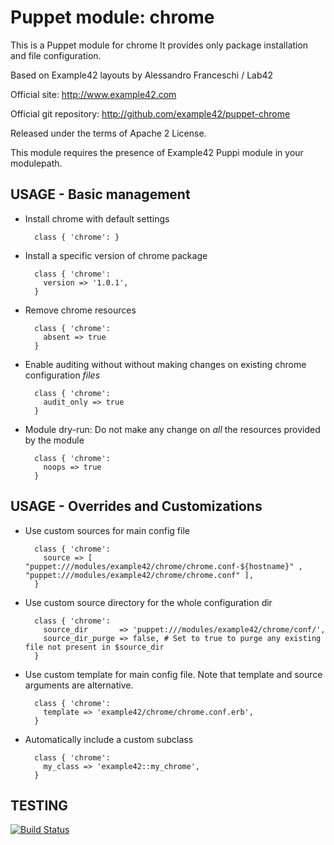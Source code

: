 # Puppet module: chrome

This is a Puppet module for chrome
It provides only package installation and file configuration.

Based on Example42 layouts by Alessandro Franceschi / Lab42

Official site: http://www.example42.com

Official git repository: http://github.com/example42/puppet-chrome

Released under the terms of Apache 2 License.

This module requires the presence of Example42 Puppi module in your modulepath.


## USAGE - Basic management

* Install chrome with default settings

        class { 'chrome': }

* Install a specific version of chrome package

        class { 'chrome':
          version => '1.0.1',
        }

* Remove chrome resources

        class { 'chrome':
          absent => true
        }

* Enable auditing without without making changes on existing chrome configuration *files*

        class { 'chrome':
          audit_only => true
        }

* Module dry-run: Do not make any change on *all* the resources provided by the module

        class { 'chrome':
          noops => true
        }


## USAGE - Overrides and Customizations
* Use custom sources for main config file 

        class { 'chrome':
          source => [ "puppet:///modules/example42/chrome/chrome.conf-${hostname}" , "puppet:///modules/example42/chrome/chrome.conf" ], 
        }


* Use custom source directory for the whole configuration dir

        class { 'chrome':
          source_dir       => 'puppet:///modules/example42/chrome/conf/',
          source_dir_purge => false, # Set to true to purge any existing file not present in $source_dir
        }

* Use custom template for main config file. Note that template and source arguments are alternative. 

        class { 'chrome':
          template => 'example42/chrome/chrome.conf.erb',
        }

* Automatically include a custom subclass

        class { 'chrome':
          my_class => 'example42::my_chrome',
        }



## TESTING
[![Build Status](https://travis-ci.org/example42/puppet-chrome.png?branch=master)](https://travis-ci.org/example42/puppet-chrome)
